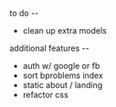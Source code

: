  to do --

* clean up extra models


additional features --
* auth w/ google or fb
* sort bproblems index
* static about / landing
* refactor css

